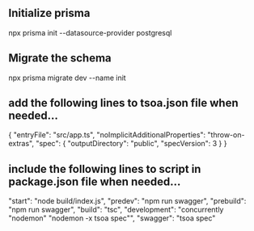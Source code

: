 ## Initialize prisma
npx prisma init --datasource-provider postgresql

## Migrate the schema
npx prisma migrate dev --name init

## add the following lines to tsoa.json file when needed...
{
  "entryFile": "src/app.ts",
  "noImplicitAdditionalProperties": "throw-on-extras",
  "spec": {
    "outputDirectory": "public",
    "specVersion": 3
  }
}

## include the following lines to script in package.json file when needed...
"start": "node build/index.js",
    "predev": "npm run swagger",
    "prebuild": "npm run swagger",
    "build": "tsc",
    "development": "concurrently \"nodemon\" \"nodemon -x tsoa spec\"",
    "swagger": "tsoa spec"
